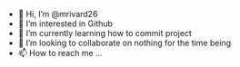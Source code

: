 - 👋 Hi, I’m @mrivard26
- 👀 I’m interested in Github
- 🌱 I’m currently learning how to commit project
- 💞️ I’m looking to collaborate on nothing for the time being
- 📫 How to reach me ...

<!---
mrivard26/mrivard26 is a ✨ special ✨ repository because its `README.md` (this file) appears on your GitHub profile.
You can click the Preview link to take a look at your changes.
--->
